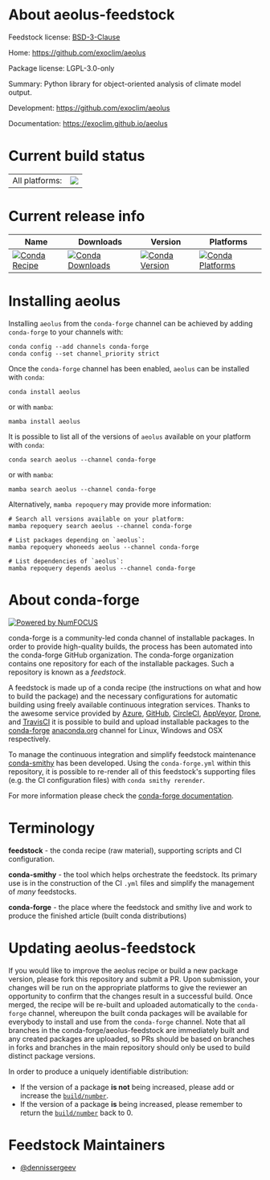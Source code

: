 About aeolus-feedstock
======================

Feedstock license: [BSD-3-Clause](https://github.com/conda-forge/aeolus-feedstock/blob/main/LICENSE.txt)

Home: https://github.com/exoclim/aeolus

Package license: LGPL-3.0-only

Summary: Python library for object-oriented analysis of climate model output.

Development: https://github.com/exoclim/aeolus

Documentation: https://exoclim.github.io/aeolus

Current build status
====================


<table><tr><td>All platforms:</td>
    <td>
      <a href="https://dev.azure.com/conda-forge/feedstock-builds/_build/latest?definitionId=11217&branchName=main">
        <img src="https://dev.azure.com/conda-forge/feedstock-builds/_apis/build/status/aeolus-feedstock?branchName=main">
      </a>
    </td>
  </tr>
</table>

Current release info
====================

| Name | Downloads | Version | Platforms |
| --- | --- | --- | --- |
| [![Conda Recipe](https://img.shields.io/badge/recipe-aeolus-green.svg)](https://anaconda.org/conda-forge/aeolus) | [![Conda Downloads](https://img.shields.io/conda/dn/conda-forge/aeolus.svg)](https://anaconda.org/conda-forge/aeolus) | [![Conda Version](https://img.shields.io/conda/vn/conda-forge/aeolus.svg)](https://anaconda.org/conda-forge/aeolus) | [![Conda Platforms](https://img.shields.io/conda/pn/conda-forge/aeolus.svg)](https://anaconda.org/conda-forge/aeolus) |

Installing aeolus
=================

Installing `aeolus` from the `conda-forge` channel can be achieved by adding `conda-forge` to your channels with:

```
conda config --add channels conda-forge
conda config --set channel_priority strict
```

Once the `conda-forge` channel has been enabled, `aeolus` can be installed with `conda`:

```
conda install aeolus
```

or with `mamba`:

```
mamba install aeolus
```

It is possible to list all of the versions of `aeolus` available on your platform with `conda`:

```
conda search aeolus --channel conda-forge
```

or with `mamba`:

```
mamba search aeolus --channel conda-forge
```

Alternatively, `mamba repoquery` may provide more information:

```
# Search all versions available on your platform:
mamba repoquery search aeolus --channel conda-forge

# List packages depending on `aeolus`:
mamba repoquery whoneeds aeolus --channel conda-forge

# List dependencies of `aeolus`:
mamba repoquery depends aeolus --channel conda-forge
```


About conda-forge
=================

[![Powered by
NumFOCUS](https://img.shields.io/badge/powered%20by-NumFOCUS-orange.svg?style=flat&colorA=E1523D&colorB=007D8A)](https://numfocus.org)

conda-forge is a community-led conda channel of installable packages.
In order to provide high-quality builds, the process has been automated into the
conda-forge GitHub organization. The conda-forge organization contains one repository
for each of the installable packages. Such a repository is known as a *feedstock*.

A feedstock is made up of a conda recipe (the instructions on what and how to build
the package) and the necessary configurations for automatic building using freely
available continuous integration services. Thanks to the awesome service provided by
[Azure](https://azure.microsoft.com/en-us/services/devops/), [GitHub](https://github.com/),
[CircleCI](https://circleci.com/), [AppVeyor](https://www.appveyor.com/),
[Drone](https://cloud.drone.io/welcome), and [TravisCI](https://travis-ci.com/)
it is possible to build and upload installable packages to the
[conda-forge](https://anaconda.org/conda-forge) [anaconda.org](https://anaconda.org/)
channel for Linux, Windows and OSX respectively.

To manage the continuous integration and simplify feedstock maintenance
[conda-smithy](https://github.com/conda-forge/conda-smithy) has been developed.
Using the ``conda-forge.yml`` within this repository, it is possible to re-render all of
this feedstock's supporting files (e.g. the CI configuration files) with ``conda smithy rerender``.

For more information please check the [conda-forge documentation](https://conda-forge.org/docs/).

Terminology
===========

**feedstock** - the conda recipe (raw material), supporting scripts and CI configuration.

**conda-smithy** - the tool which helps orchestrate the feedstock.
                   Its primary use is in the construction of the CI ``.yml`` files
                   and simplify the management of *many* feedstocks.

**conda-forge** - the place where the feedstock and smithy live and work to
                  produce the finished article (built conda distributions)


Updating aeolus-feedstock
=========================

If you would like to improve the aeolus recipe or build a new
package version, please fork this repository and submit a PR. Upon submission,
your changes will be run on the appropriate platforms to give the reviewer an
opportunity to confirm that the changes result in a successful build. Once
merged, the recipe will be re-built and uploaded automatically to the
`conda-forge` channel, whereupon the built conda packages will be available for
everybody to install and use from the `conda-forge` channel.
Note that all branches in the conda-forge/aeolus-feedstock are
immediately built and any created packages are uploaded, so PRs should be based
on branches in forks and branches in the main repository should only be used to
build distinct package versions.

In order to produce a uniquely identifiable distribution:
 * If the version of a package **is not** being increased, please add or increase
   the [``build/number``](https://docs.conda.io/projects/conda-build/en/latest/resources/define-metadata.html#build-number-and-string).
 * If the version of a package **is** being increased, please remember to return
   the [``build/number``](https://docs.conda.io/projects/conda-build/en/latest/resources/define-metadata.html#build-number-and-string)
   back to 0.

Feedstock Maintainers
=====================

* [@dennissergeev](https://github.com/dennissergeev/)


